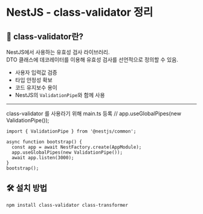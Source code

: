 # NestJS - class-validator 정리

## 📌 class-validator란?

NestJS에서 사용하는 유효성 검사 라이브러리.  
DTO 클래스에 데코레이터를 이용해 유효성 검사를 선언적으로 정의할 수 있음.

- 사용자 입력값 검증
- 타입 안정성 확보
- 코드 유지보수 용이
- NestJS의 `ValidationPipe`와 함께 사용

---

class-validator 를 사용라기 위해 main.ts 등록 // app.useGlobalPipes(new ValidationPipe());

```node
import { ValidationPipe } from '@nestjs/common';

async function bootstrap() {
  const app = await NestFactory.create(AppModule);
  app.useGlobalPipes(new ValidationPipe());
  await app.listen(3000);
}
bootstrap();
```

## 🛠️ 설치 방법

```bash
npm install class-validator class-transformer
```
